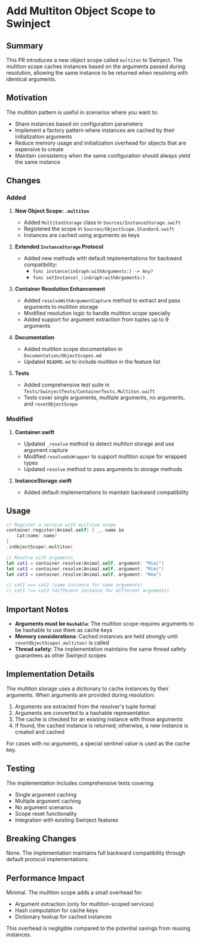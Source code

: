 # Add Multiton Object Scope to Swinject

## Summary

This PR introduces a new object scope called `multiton` to Swinject. The multiton scope caches instances based on the arguments passed during resolution, allowing the same instance to be returned when resolving with identical arguments.

## Motivation

The multiton pattern is useful in scenarios where you want to:
- Share instances based on configuration parameters
- Implement a factory pattern where instances are cached by their initialization arguments
- Reduce memory usage and initialization overhead for objects that are expensive to create
- Maintain consistency when the same configuration should always yield the same instance

## Changes

### Added

1. **New Object Scope: `.multiton`**
   - Added `MultitonStorage` class in `Sources/InstanceStorage.swift`
   - Registered the scope in `Sources/ObjectScope.Standard.swift`
   - Instances are cached using arguments as keys

2. **Extended `InstanceStorage` Protocol**
   - Added new methods with default implementations for backward compatibility:
     - `func instance(inGraph:withArguments:) -> Any?`
     - `func setInstance(_:inGraph:withArguments:)`

3. **Container Resolution Enhancement**
   - Added `resolveWithArgumentCapture` method to extract and pass arguments to multiton storage
   - Modified resolution logic to handle multiton scope specially
   - Added support for argument extraction from tuples up to 9 arguments

4. **Documentation**
   - Added multiton scope documentation in `Documentation/ObjectScopes.md`
   - Updated `README.md` to include multiton in the feature list

5. **Tests**
   - Added comprehensive test suite in `Tests/SwinjectTests/ContainerTests.Multiton.swift`
   - Tests cover single arguments, multiple arguments, no arguments, and `resetObjectScope`

### Modified

1. **Container.swift**
   - Updated `_resolve` method to detect multiton storage and use argument capture
   - Modified `resolveAsWrapper` to support multiton scope for wrapped types
   - Updated `resolve` method to pass arguments to storage methods

2. **InstanceStorage.swift**
   - Added default implementations to maintain backward compatibility

## Usage

```swift
// Register a service with multiton scope
container.register(Animal.self) { _, name in
    Cat(name: name)
}
.inObjectScope(.multiton)

// Resolve with arguments
let cat1 = container.resolve(Animal.self, argument: "Mimi")
let cat2 = container.resolve(Animal.self, argument: "Mimi")
let cat3 = container.resolve(Animal.self, argument: "Mew")

// cat1 === cat2 (same instance for same arguments)
// cat1 !== cat3 (different instance for different arguments)
```

## Important Notes

- **Arguments must be `Hashable`**: The multiton scope requires arguments to be hashable to use them as cache keys
- **Memory considerations**: Cached instances are held strongly until `resetObjectScope(.multiton)` is called
- **Thread safety**: The implementation maintains the same thread safety guarantees as other Swinject scopes

## Implementation Details

The multiton storage uses a dictionary to cache instances by their arguments. When arguments are provided during resolution:

1. Arguments are extracted from the resolver's tuple format
2. Arguments are converted to a hashable representation
3. The cache is checked for an existing instance with those arguments
4. If found, the cached instance is returned; otherwise, a new instance is created and cached

For cases with no arguments, a special sentinel value is used as the cache key.

## Testing

The implementation includes comprehensive tests covering:
- Single argument caching
- Multiple argument caching  
- No argument scenarios
- Scope reset functionality
- Integration with existing Swinject features

## Breaking Changes

None. The implementation maintains full backward compatibility through default protocol implementations.

## Performance Impact

Minimal. The multiton scope adds a small overhead for:
- Argument extraction (only for multiton-scoped services)
- Hash computation for cache keys
- Dictionary lookup for cached instances

This overhead is negligible compared to the potential savings from reusing instances. 